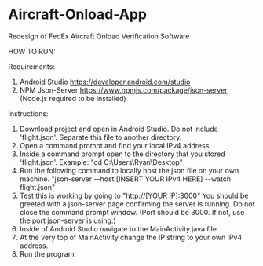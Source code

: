# Aircraft-Onload-App
Redesign of FedEx Aircraft Onload Verification Software


HOW TO RUN:

Requirements:
  1. Android Studio https://developer.android.com/studio
  2. NPM Json-Server https://www.npmjs.com/package/json-server (Node.js required to be installed)
  
 Instructions:
  1. Download project and open in Android Studio. Do not include 'flight.json'. Separate this file to another directory.
  2. Open a command prompt and find your local IPv4 address.
  3. Inside a command prompt open to the directory that you stored 'flight.json'. Example: "cd C:\Users\Ryan\Desktop"
  4. Run the following command to locally host the json file on your own machine. "json-server --host [INSERT YOUR IPv4 HERE] --watch flight.json"
  5. Test this is working by going to "http://[YOUR IP]:3000" You should be greeted with a json-server page confirming the server is running. 
     Do not close the command prompt window. (Port should be 3000. If not, use the port json-server is using.)
  6. Inside of Android Studio navigate to the MainActivity.java file.
  7. At the very top of MainActivity change the IP string to your own IPv4 address.
  8. Run the program.
